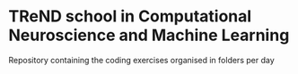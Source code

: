 # TReND school in Computational Neuroscience and Machine Learning

Repository containing the coding exercises organised in folders per day
